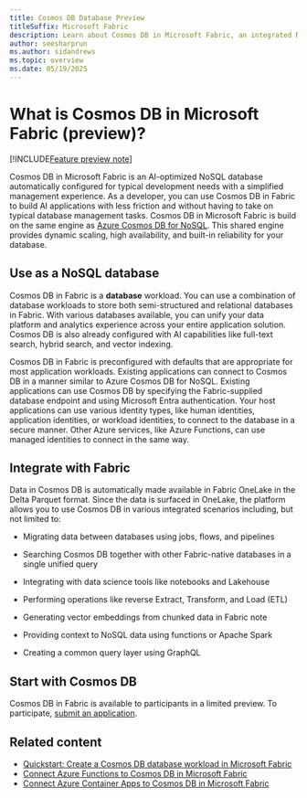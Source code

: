 ```yaml
---
title: Cosmos DB Database Preview
titleSuffix: Microsoft Fabric
description: Learn about Cosmos DB in Microsoft Fabric, an integrated NoSQL developer-friendly database.
author: seesharprun
ms.author: sidandrews
ms.topic: overview
ms.date: 05/19/2025
---
```


# What is Cosmos DB in Microsoft Fabric (preview)?

[!INCLUDE[Feature preview note](../../includes/feature-preview-note.md)]

Cosmos DB in Microsoft Fabric is an AI-optimized NoSQL database automatically configured for typical development needs with a simplified management experience. As a developer, you can use Cosmos DB in Fabric to build AI applications with less friction and without having to take on typical database management tasks. Cosmos DB in Microsoft Fabric is build on the same engine as [Azure Cosmos DB for NoSQL](/azure/cosmos-db/nosql). This shared engine provides dynamic scaling, high availability, and built-in reliability for your database.

## Use as a NoSQL database

Cosmos DB in Fabric is a **database** workload. You can use a combination of database workloads to store both semi-structured and relational databases in Fabric. With various databases available, you can unify your data platform and analytics experience across your entire application solution. Cosmos DB is also already configured with AI capabilities like full-text search, hybrid search, and vector indexing.

Cosmos DB in Fabric is preconfigured with defaults that are appropriate for most application workloads. Existing applications can connect to Cosmos DB in a manner similar to Azure Cosmos DB for NoSQL. Existing applications can use Cosmos DB by specifying the Fabric-supplied database endpoint and using Microsoft Entra authentication. Your host applications can use various identity types, like human identities, application identities, or workload identities, to connect to the database in a secure manner. Other Azure services, like Azure Functions, can use managed identities to connect in the same way.

## Integrate with Fabric

Data in Cosmos DB is automatically made available in Fabric OneLake in the Delta Parquet format. Since the data is surfaced in OneLake, the platform allows you to use Cosmos DB in various integrated scenarios including, but not limited to:

- Migrating data between databases using jobs, flows, and pipelines

- Searching Cosmos DB together with other Fabric-native databases in a single unified query

- Integrating with data science tools like notebooks and Lakehouse

- Performing operations like reverse Extract, Transform, and Load (ETL)

- Generating vector embeddings from chunked data in Fabric note

- Providing context to NoSQL data using functions or Apache Spark

- Creating a common query layer using GraphQL

## Start with Cosmos DB

Cosmos DB in Fabric is available to participants in a limited preview. To participate, [submit an application](https://aka.ms/FabricCosmosDBPreview).

## Related content

- [Quickstart: Create a Cosmos DB database workload in Microsoft Fabric](quickstart-portal.md)
- [Connect Azure Functions to Cosmos DB in Microsoft Fabric](how-to-connect-azure-functions.md)
- [Connect Azure Container Apps to Cosmos DB in Microsoft Fabric](how-to-connect-azure-container-apps.md)

